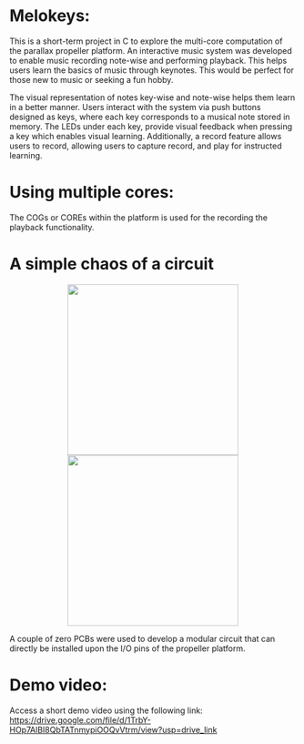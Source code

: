 # Melokeys: 
This is a short-term project in C to explore the multi-core computation of the parallax propeller platform. An interactive music system was developed to enable music recording note-wise and performing playback. This helps users learn the basics of music through keynotes. This would be perfect for those new to music or seeking a fun hobby. 

The visual representation of notes key-wise and note-wise helps them learn in a better manner. Users interact with the system via push buttons designed as keys, where each key corresponds to a musical note stored in memory. The LEDs under each key, provide visual feedback when pressing a key which enables visual learning. Additionally, a record feature allows users to record, allowing users to capture record, and play for instructed learning.

# Using multiple cores:
 The COGs or COREs within the platform is used for the recording the playback functionality.

# A simple chaos of a circuit
<p align="center">
  <img src="https://github.com/user-attachments/assets/a574d7bc-aafd-4de2-92d3-1b9ac52ba913" width="300" />
  <img src="https://github.com/user-attachments/assets/38a36ad1-345a-4ae1-aef2-ed667170f794" width="300" />
</p>
A couple of zero PCBs were used to develop a modular circuit that can directly be installed upon the I/O pins of the propeller platform.

# Demo video:
 Access a short demo video using the following link:
 https://drive.google.com/file/d/1TrbY-HOp7AlBI8QbTATnmypiOOQvVtrm/view?usp=drive_link
